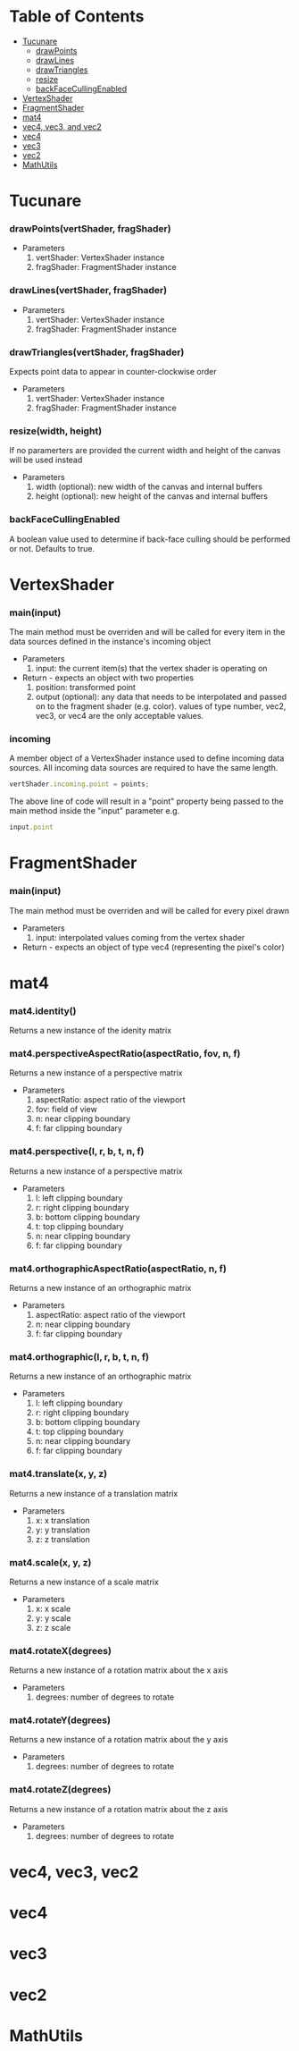 # Table of Contents
* [Tucunare](#tucunare)
  * [drawPoints](#drawpointsvertshader-fragshader)
  * [drawLines](#drawlinesvertshader-fragshader)
  * [drawTriangles](#drawtrianglesvertshader-fragshader)
  * [resize](#resizewidth-height)
  * [backFaceCullingEnabled](#backfacecullingenabled)
* [VertexShader](#vertexshader)
* [FragmentShader](#fragmentshader)
* [mat4](#mat4)
* [vec4, vec3, and vec2](#vec4vec3andvec2)
* [vec4](#vec4)
* [vec3](#vec3)
* [vec2](#vec2)
* [MathUtils](#mathutils)

# Tucunare
### drawPoints(vertShader, fragShader)
* Parameters
  1. vertShader: VertexShader instance
  2. fragShader: FragmentShader instance

### drawLines(vertShader, fragShader)
* Parameters
  1. vertShader: VertexShader instance
  2. fragShader: FragmentShader instance

### drawTriangles(vertShader, fragShader)
Expects point data to appear in counter-clockwise order
* Parameters
  1. vertShader: VertexShader instance
  2. fragShader: FragmentShader instance

### resize(width, height)
If no paramerters are provided the current width and height of the canvas will be used instead
* Parameters
  1. width  (optional): new width of the canvas and internal buffers
  2. height (optional): new height of the canvas and internal buffers

### backFaceCullingEnabled
A boolean value used to determine if back-face culling should be performed or not. Defaults to true.

# VertexShader
### main(input)
The main method must be overriden and will be called for every item in the data sources defined in the instance's incoming object
* Parameters
  1. input: the current item(s) that the vertex shader is operating on
* Return - expects an object with two properties
  1. position: transformed point
  2. output (optional): any data that needs to be interpolated and passed on to the fragment shader (e.g. color). values of type number, vec2, vec3, or vec4 are the only acceptable values.

### incoming
A member object of a VertexShader instance used to define incoming data sources. All incoming data sources are required to have the same length.
```javascript
vertShader.incoming.point = points;
```
The above line of code will result in a "point" property being passed to the main method inside the "input" parameter e.g.
```javascript
input.point
```

# FragmentShader
### main(input)
The main method must be overriden and will be called for every pixel drawn
* Parameters
  1. input: interpolated values coming from the vertex shader
* Return - expects an object of type vec4 (representing the pixel's color)

# mat4
### mat4.identity()
Returns a new instance of the idenity matrix

### mat4.perspectiveAspectRatio(aspectRatio, fov, n, f)
Returns a new instance of a perspective matrix
* Parameters
  1. aspectRatio: aspect ratio of the viewport
  2. fov: field of view
  3. n: near clipping boundary
  4. f: far  clipping boundary

### mat4.perspective(l, r, b, t, n, f)
Returns a new instance of a perspective matrix
* Parameters
  1. l: left   clipping boundary
  2. r: right  clipping boundary
  3. b: bottom clipping boundary
  4. t: top    clipping boundary
  5. n: near   clipping boundary
  6. f: far    clipping boundary

### mat4.orthographicAspectRatio(aspectRatio, n, f)
Returns a new instance of an orthographic matrix
* Parameters
  1. aspectRatio: aspect ratio of the viewport
  5. n: near clipping boundary
  6. f: far  clipping boundary

### mat4.orthographic(l, r, b, t, n, f)
Returns a new instance of an orthographic matrix
* Parameters
  1. l: left   clipping boundary
  2. r: right  clipping boundary
  3. b: bottom clipping boundary
  4. t: top    clipping boundary
  5. n: near   clipping boundary
  6. f: far    clipping boundary

### mat4.translate(x, y, z)
Returns a new instance of a translation matrix
* Parameters
  1. x: x translation
  2. y: y translation
  3. z: z translation

### mat4.scale(x, y, z)
Returns a new instance of a scale matrix
* Parameters
  1. x: x scale
  2. y: y scale
  3. z: z scale

### mat4.rotateX(degrees)
Returns a new instance of a rotation matrix about the x axis
* Parameters
  1. degrees: number of degrees to rotate

### mat4.rotateY(degrees)
Returns a new instance of a rotation matrix about the y axis
* Parameters
  1. degrees: number of degrees to rotate

### mat4.rotateZ(degrees)
Returns a new instance of a rotation matrix about the z axis
* Parameters
  1. degrees: number of degrees to rotate

# vec4, vec3, vec2

# vec4

# vec3

# vec2

# MathUtils
